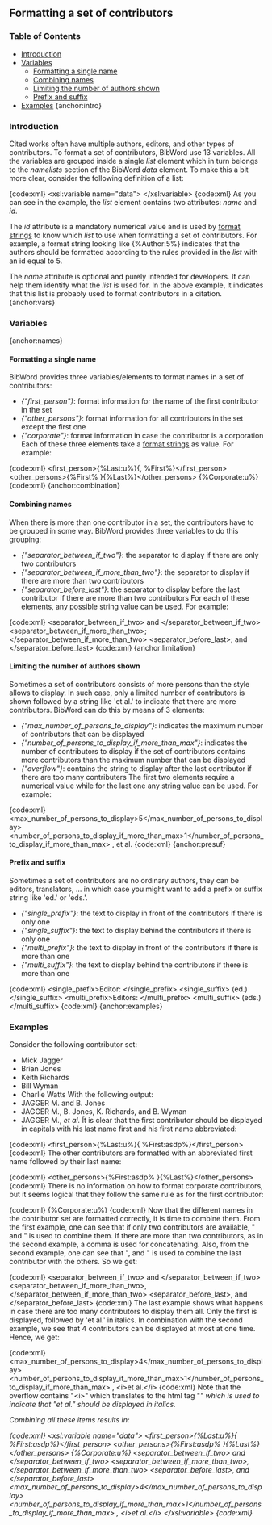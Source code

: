 ## Formatting a set of contributors
### Table of Contents
* [Introduction](#intro)
* [Variables](#vars)
	* [Formatting a single name](#names)
	* [Combining names](#combination)
	* [Limiting the number of authors shown](#limitation)
	* [Prefix and suffix](#presuf)
* [Examples](#examples)
{anchor:intro}
### Introduction
Cited works often have multiple authors, editors, and other types of contributors. To format a set of contributors, BibWord use 13 variables. All the variables are grouped inside a single _list_ element which in turn belongs to the _namelists_ section of the BibWord _data_ element. To make this a bit more clear, consider the following definition of a list:

{code:xml}
  <xsl:variable name="data">
    <namelists>
      <list name="citation" id="1">
        <!-- The 13 variables influencing the look of a list of contributors. -->
      </list>
    </namelists>
  </xsl:variable>
{code:xml}
As you can see in the example, the _list_ element contains two attributes: _name_ and _id_.

The _id_ attribute is a mandatory numerical value and is used by [format strings](BibWord-Format-Strings) to know which _list_ to use when formatting a set of contributors. For example, a format string looking like {%Author:5%} indicates that the authors should be formatted according to the rules provided in the _list_ with an id equal to 5.

The _name_ attribute is optional and purely intended for developers. It can help them identify what the _list_ is used for. In the above example, it indicates that this list is probably used to format contributors in a citation.
{anchor:vars}
### Variables
{anchor:names}
#### Formatting a single name
BibWord provides three variables/elements to format names in a set of contributors:
* _{"first_person"}_: format information for the name of the first contributor in the set
* _{"other_persons"}_: format information for all contributors in the set except the first one
* _{"corporate"}_: format information in case the contributor is a corporation
Each of these three elements take a [format strings](BibWord-Format-Strings) as value. For example:

{code:xml}
  <first_person>{%Last:u%}{, %First%}</first_person>
  <other_persons>{%First% }{%Last%}</other_persons>
  <corporate>{%Corporate:u%}</corporate>
{code:xml}
{anchor:combination}
#### Combining names
When there is more than one contributor in a set, the contributors have to be grouped in some way. BibWord provides three variables to do this grouping:
* _{"separator_between_if_two"}_: the separator to display if there are only two contributors
* _{"separator_between_if_more_than_two"}_: the separator to display if there are more than two contributors
* _{"separator_before_last"}_: the separator to display before the last contributor if there are more than two contributors
For each of these elements, any possible string value can be used. For example:

{code:xml}
  <separator_between_if_two> and </separator_between_if_two>
  <separator_between_if_more_than_two>; </separator_between_if_more_than_two>
  <separator_before_last>; and </separator_before_last>
{code:xml}
{anchor:limitation}
#### Limiting the number of authors shown
Sometimes a set of contributors consists of more persons than the style allows to display. In such case, only a limited number of contributors is shown followed by a string like 'et al.' to indicate that there are more contributors. BibWord can do this by means of 3 elements:
* _{"max_number_of_persons_to_display"}_: indicates the maximum number of contributors that can be displayed
* _{"number_of_persons_to_display_if_more_than_max"}_: indicates the number of contributors to display if the set of contributors contains more contributors than the maximum number that can be displayed
* _{"overflow"}_: contains the string to display after the last contributor if there are too many contributers
The first two elements require a numerical value while for the last one any string value can be used. For example:

{code:xml}
  <max_number_of_persons_to_display>5</max_number_of_persons_to_display>
  <number_of_persons_to_display_if_more_than_max>1</number_of_persons_to_display_if_more_than_max>
  <overflow>, et al.</overflow>
{code:xml}
{anchor:presuf}
#### Prefix and suffix
Sometimes a set of contributors are no ordinary authors, they can be editors, translators, ... in which case you might want to add a prefix or suffix string like 'ed.' or 'eds.'.
* _{"single_prefix"}_: the text to display in front of the contributors if there is only one
* _{"single_suffix"}_: the text to display behind the contributors if there is only one
* _{"multi_prefix"}_: the text to display in front of the contributors if there is more than one 
* _{"multi_suffix"}_: the text to display behind the contributors if there is more than one

{code:xml}
  <single_prefix>Editor: </single_prefix>
  <single_suffix> (ed.)</single_suffix>
  <multi_prefix>Editors: </multi_prefix>
  <multi_suffix> (eds.)</multi_suffix>
{code:xml}
{anchor:examples}
### Examples
Consider the following contributor set:
* Mick Jagger
* Brian Jones
* Keith Richards
* Bill Wyman
* Charlie Watts
With the following output:
* JAGGER M. and B. Jones
* JAGGER M., B. Jones, K. Richards, and B. Wyman
* JAGGER M., _et al._
Ït is clear that the first contributor should be displayed in capitals with his last name first and his first name abbreviated:

{code:xml}
  <first_person>{%Last:u%}{ %First:asdp%}</first_person>
{code:xml}
The other contributors are formatted with an abbreviated first name followed by their last name:

{code:xml}
  <other_persons>{%First:asdp% }{%Last%}</other_persons>
{code:xml}
There is no information on how to format corporate contributors, but it seems logical that they follow the same rule as for the first contributor:

{code:xml}
  <corporate>{%Corporate:u%}</corporate>
{code:xml}
Now that the different names in the contributor set are formatted correctly, it is time to combine them. From the first example, one can see that if only two contributors are available, " and " is used to combine them. If there are more than two contributors, as in the second example, a comma is used for concatenating. Also, from the second example, one can see that ", and " is used to combine the last contributor with the others. So we get:

{code:xml}
  <separator_between_if_two> and </separator_between_if_two>
  <separator_between_if_more_than_two>, </separator_between_if_more_than_two>
  <separator_before_last>, and </separator_before_last>
{code:xml}
The last example shows what happens in case there are too many contributors to display them all. Only the first is displayed, followed by 'et al.' in italics. In combination with the second example, we see that 4 contributors can be displayed at most at one time. Hence, we get:

{code:xml}
  <max_number_of_persons_to_display>4</max_number_of_persons_to_display>
  <number_of_persons_to_display_if_more_than_max>1</number_of_persons_to_display_if_more_than_max>
  <overflow>, &lt;i&gt;et al.&lt;/i&gt;</overflow>
{code:xml}
Note that the overflow contains "&lt;i&gt;" which translates to the html tag "<i>" which is used to indicate that "et al." should be displayed in italics.

Combining all these items results in:

{code:xml}
  <xsl:variable name="data">
    <namelists>
      <list name="authors" id="2">
        <first_person>{%Last:u%}{ %First:asdp%}</first_person>
        <other_persons>{%First:asdp% }{%Last%}</other_persons>
        <corporate>{%Corporate:u%}</corporate>
        <separator_between_if_two> and </separator_between_if_two>
        <separator_between_if_more_than_two>, </separator_between_if_more_than_two>
        <separator_before_last>, and </separator_before_last>
        <max_number_of_persons_to_display>4</max_number_of_persons_to_display>
        <number_of_persons_to_display_if_more_than_max>1</number_of_persons_to_display_if_more_than_max>
        <overflow>, &lt;i&gt;et al.&lt;/i&gt;</overflow>
      </list>
    </namelists>
  </xsl:variable>
{code:xml}